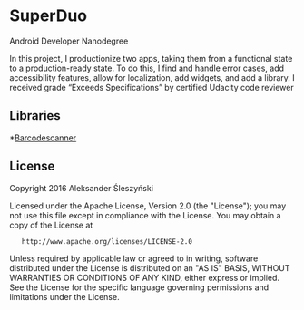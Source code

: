 # SuperDuo
Android Developer Nanodegree

In this project, I productionize two apps, taking them from a functional state to a production-ready state.
To do this, I find and handle error cases, add accessibility features, allow for localization, add widgets, and add a library.
I received grade “Exceeds Specifications” by certified Udacity code reviewer 

## Libraries
*[Barcodescanner](https://github.com/dm77/barcodescanner)

## License
   Copyright 2016 Aleksander Śleszyński

   Licensed under the Apache License, Version 2.0 (the "License");
   you may not use this file except in compliance with the License.
   You may obtain a copy of the License at

       http://www.apache.org/licenses/LICENSE-2.0

   Unless required by applicable law or agreed to in writing, software
   distributed under the License is distributed on an "AS IS" BASIS,
   WITHOUT WARRANTIES OR CONDITIONS OF ANY KIND, either express or implied.
   See the License for the specific language governing permissions and
   limitations under the License.

